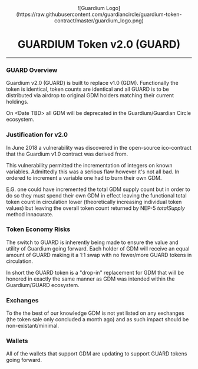 <center>
![Guardium Logo](https://raw.githubusercontent.com/guardiancircle/guardium-token-contract/master/guardium_logo.png)

# GUARDIUM Token v2.0 (GUARD)
</center>
<hr>

### GUARD Overview
Guardium v2.0 (GUARD) is built to replace v1.0 (GDM). Functionally the token is identical, token counts are identical and all GUARD is to be distributed via airdrop to original GDM holders matching their current holdings.

On \<Date TBD\> all GDM will be deprecated in the Guardium/Guardian Circle ecosystem.


### Justification for v2.0
In June 2018 a vulnerability was discovered in the open-source ico-contract that the Guardium v1.0 contract was derived from.

This vulnerability permitted the incrementation of integers on known variables. Admittedly this was a serious flaw however it's not all bad. In ordered to increment a variable one had to burn their own GDM. 

E.G. one could have incremented the total GDM supply count but in order to do so they must spend their own GDM in effect leaving the functional total token count in circulation lower (theoretically increasing individual token values) but leaving the overall token count returned by NEP-5 *totalSupply* method innacurate.

### Token Economy Risks
The switch to GUARD is inherently being made to ensure the value and utility of Guardium going forward. Each holder of GDM will receive an equal amount of GUARD making it a 1:1 swap with no fewer/more GUARD tokens in circulation.

In short the GUARD token is a "drop-in" replacement for GDM that will be honored in exactly the same manner as GDM was intended within the Guardium/GUARD ecosystem.

### Exchanges
To the the best of our knowledge GDM is not yet listed on any exchanges (the token sale only concluded a month ago) and as such impact should be non-existant/minimal.

### Wallets
All of the wallets that support GDM are updating to support GUARD tokens going forward.


